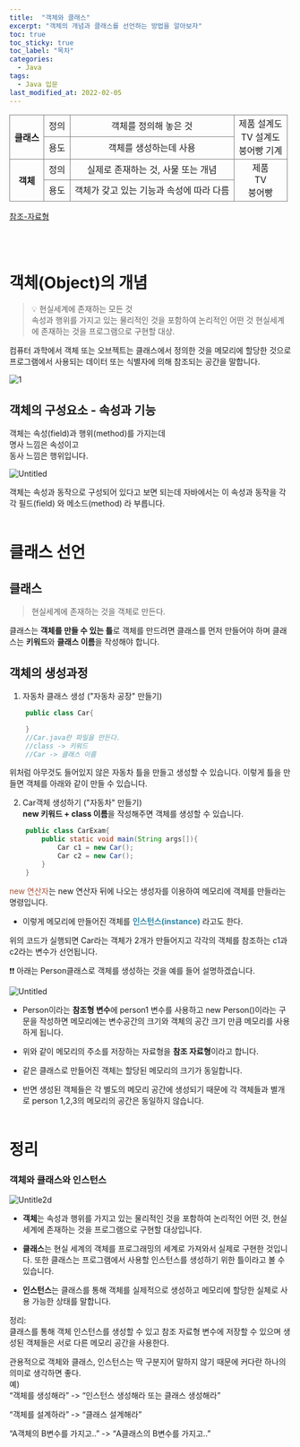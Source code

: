 ```yaml
---
title:  "객체와 클래스"
excerpt: "객체의 개념과 클래스를 선언하는 방법을 알아보자"
toc: true
toc_sticky: true
toc_label: "목차"
categories:
  - Java
tags:
  - Java 입문
last_modified_at: 2022-02-05
---
```


<style>
    tr,td,th {
        border:1px solid gray;
        text-align:center;
    }
</style>
<table>
    <tr>
        <th rowspan="2">클래스</th>
        <td>정의</td>
        <td>객체를 정의해 놓은 것</td>
        <td rowspan="2">제품 설계도<br> TV 설계도<br> 붕어빵 기계</td>
    </tr>
    <tr>
        <td>용도</td>
        <td>객체를 생성하는데 사용</td>
    </tr>
    <tr>
        <th rowspan="2">객체</th>
        <td>정의</td>
        <td>실제로 존재하는 것, 사물 또는 개념</td>
        <td rowspan="2">제품<br>TV<br>붕어빵</td>
    </tr>
    <tr>
        <td>용도</td>
        <td>객체가 갖고 있는 기능과 속성에 따라 다름</td>
    </tr>
</table>

[참조-자료형](../참조-자료형)

<br><br>




# 객체(Object)의 개념 

> 💡 현실세계에 존재하는 모든 것   
속성과 행위를 가지고 있는 물리적인 것을 포함하여 논리적인 어떤 것
현실세계에 존재하는 것을 프로그램으로 구현할 대상.

컴퓨터 과학에서 객체 또는 오브젝트는 클래스에서 정의한 것을 메모리에 할당한 것으로 프로그램에서 사용되는 데이터 또는 식별자에 의해 참조되는 공간을 말합니다.

![1](https://user-images.githubusercontent.com/86641773/152556719-536de02b-8bd4-4ded-8762-c5767687cf63.png)


## 객체의 구성요소 - 속성과 기능

객체는 속성(field)과 행위(method)를 가지는데  
명사 느낌은 속성이고   
동사 느낌은 행위입니다.  

![Untitled](https://user-images.githubusercontent.com/86641773/152556721-f1f920b9-1d44-44da-a7c7-63e0e257ade8.png)

객체는 속성과 동작으로 구성되어 있다고 보면 되는데 자바에서는 이 속성과 동작을 각각 필드(field) 와 메소드(method) 라 부릅니다. 
<br><br>


# 클래스 선언

## 클래스
> 현실세계에 존재하는 것을 객체로 만든다. 

클래스는 **객체를 만들 수 있는 틀**로 객체를 만드려면 클래스를 먼저 만들어야 하며 클래스는 **키워드**와 **클래스 이름**을 작성해야 합니다.

## 객체의 생성과정
1. 자동차 클래스 생성 ("자동차 공장" 만들기)
```java
    public class Car{

    }
    //Car.java란 파일을 만든다.
    //class -> 키워드
    //Car -> 클래스 이름
```

위처럼 아무것도 들어있지 않은 자동차 틀을 만들고 생성할 수 있습니다. 
이렇게 틀을 만들면 객체를 아래와 같이 만들 수 있습니다.

2. Car객체 생성하기 ("자동차" 만들기)  
    **new 키워드 + class 이름**을 작성해주면 객체를 생성할 수 있습니다.

```java
    public class CarExam{
        public static void main(String args[]){
            Car c1 = new Car();
            Car c2 = new Car();
        }
    }
```

<span style="color:#a84e32;">new 연산자</span>는 new 연산자 뒤에 나오는 생성자를 이용하여 메모리에 객체를 만들라는 명령입니다.  
- 이렇게 메모리에 만들어진 객체를 <span style="color:#3287a8;">**인스턴스(instance)** </span> 라고도 한다.

위의 코드가 실행되면 Car라는 객체가 2개가 만들어지고 각각의 객체를 참조하는 c1과 c2라는 변수가 선언됩니다.

❗❗ 아래는 Person클래스로 객체를 생성하는 것을 예를 들어 설명하겠습니다. 

![Untitled](https://user-images.githubusercontent.com/86641773/152560510-488d4524-1d4b-43e6-93b4-1b1a65f42756.png)

- Person이라는 **참조형 변수**에 person1 변수를 사용하고 new Person()이라는 구문을 작성하면 메모리에는 변수공간의 크기와 객체의 공간 크기 만큼 메모리를 사용하게 됩니다.
  
- 위와 같이 메모리의 주소를 저장하는 자료형을 **참조 자료형**이라고 합니다.

- 같은 클래스로 만들어진 객체는 할당된 메모리의 크기가 동일합니다.
  
- 반면 생성된 객체들은 각 별도의 메모리 공간에 생성되기 때문에 각 객체들과 별개로 person 1,2,3의 메모리의 공간은 동일하지 않습니다.
<br><br>

# 정리
 
### 객체와 클래스와 인스턴스
![Untitle2d](https://user-images.githubusercontent.com/86641773/152562764-6048187b-fe11-4f91-9f9c-36d77237516e.png)

- **객체**는 속성과 행위를 가지고 있는 물리적인 것을 포함하여 논리적인 어떤 것, 현실 세계에 존재하는 것을 프로그램으로 구현할 대상입니다.

- **클래스**는 현실 세계의 객체를 프로그래밍의 세계로 가져와서 실제로 구현한 것입니다. 또한 클래스는 프로그램에서 사용할 인스턴스를 생성하기 위한 틀이라고 볼 수 있습니다.

- **인스턴스**는 클래스를 통해 객체를 실제적으로 생성하고 메모리에 할당한 실체로 사용 가능한 상태를 말합니다.

정리:  
클래스를 통해 객체 인스턴스를 생성할 수 있고 참조 자료형 변수에 저장할 수 있으며 생성된 객체들은 서로 다른 메모리 공간을 사용한다.

관용적으로 객체와 클래스, 인스턴스는 딱 구분지어 말하지 않기 때문에 커다란 하나의 의미로 생각하면 좋다.  
예)  
“객체를 생성해라” -> “인스턴스 생성해라 또는 클래스 생성해라”

“객체를 설계하라” -> “클래스 설계해라” 

“A객체의 B변수를 가지고..” -> “A클래스의 B변수를 가지고..”   

